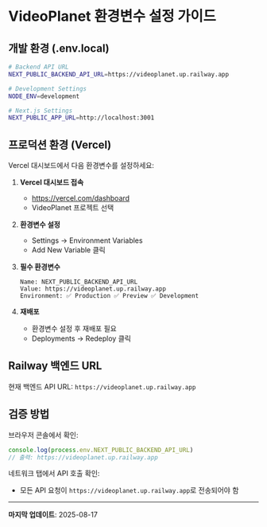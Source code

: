 # VideoPlanet 환경변수 설정 가이드

## 개발 환경 (.env.local)

```bash
# Backend API URL
NEXT_PUBLIC_BACKEND_API_URL=https://videoplanet.up.railway.app

# Development Settings
NODE_ENV=development

# Next.js Settings
NEXT_PUBLIC_APP_URL=http://localhost:3001
```

## 프로덕션 환경 (Vercel)

Vercel 대시보드에서 다음 환경변수를 설정하세요:

1. **Vercel 대시보드 접속**
   - https://vercel.com/dashboard
   - VideoPlanet 프로젝트 선택

2. **환경변수 설정**
   - Settings → Environment Variables
   - Add New Variable 클릭

3. **필수 환경변수**
   ```
   Name: NEXT_PUBLIC_BACKEND_API_URL
   Value: https://videoplanet.up.railway.app
   Environment: ✅ Production ✅ Preview ✅ Development
   ```

4. **재배포**
   - 환경변수 설정 후 재배포 필요
   - Deployments → Redeploy 클릭

## Railway 백엔드 URL

현재 백엔드 API URL: `https://videoplanet.up.railway.app`

## 검증 방법

브라우저 콘솔에서 확인:
```javascript
console.log(process.env.NEXT_PUBLIC_BACKEND_API_URL)
// 출력: https://videoplanet.up.railway.app
```

네트워크 탭에서 API 호출 확인:
- 모든 API 요청이 `https://videoplanet.up.railway.app`로 전송되어야 함

---

**마지막 업데이트**: 2025-08-17